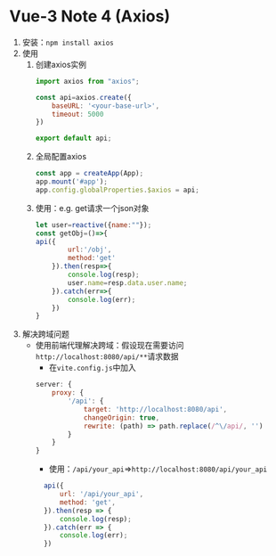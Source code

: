 # Vue-3 Note 4 (Axios)
1. 安装：`npm install axios` 
2. 使用
   1. 创建axios实例
        ```js
        import axios from "axios";

        const api=axios.create({
            baseURL: '<your-base-url>',
            timeout: 5000
        })

        export default api;
        ``` 
   2. 全局配置axios
        ```js
        const app = createApp(App);
        app.mount('#app');
        app.config.globalProperties.$axios = api;
        ``` 
   3. 使用：e.g. get请求一个json对象
        ```js
        let user=reactive({name:""});
        const getObj=()=>{
        api({
                url:'/obj',
                method:'get'
            }).then(resp=>{
                console.log(resp);
                user.name=resp.data.user.name;
            }).catch(err=>{
                console.log(err);
            })
        }
        ``` 
3. 解决跨域问题
   * 使用前端代理解决跨域：假设现在需要访问`http://localhost:8080/api/**`请求数据
     * 在`vite.config.js`中加入
      ```js
      server: {
          proxy: {
              '/api': {
                  target: 'http://localhost:8080/api',
                  changeOrigin: true,
                  rewrite: (path) => path.replace(/^\/api/, '')
              }
          }
      }
      ```
     *  使用：`/api/your_api`=>`http://localhost:8080/api/your_api`
      ```js
        api({
            url: '/api/your_api',
            method: 'get',
        }).then(resp => {
            console.log(resp);
        }).catch(err => {
            console.log(err);
        })
      ```    
